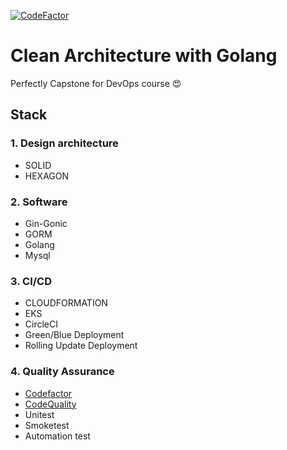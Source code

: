 [![CodeFactor](https://www.codefactor.io/repository/github/nqbao11/gopro2golang/badge)](https://www.codefactor.io/repository/github/nqbao11/gopro2golang)

# Clean Architecture with Golang
Perfectly Capstone for DevOps course 😍

## Stack

### 1. Design architecture
- SOLID
- HEXAGON

### 2. Software

- Gin-Gonic
- GORM
- Golang
- Mysql

### 3. CI/CD
- CLOUDFORMATION
- EKS
- CircleCI
- Green/Blue Deployment
- Rolling Update Deployment

### 4. Quality Assurance
- [Codefactor](https://www.codefactor.io/)
- [CodeQuality](https://www.codacy.com/)
- Unitest
- Smoketest
- Automation test
